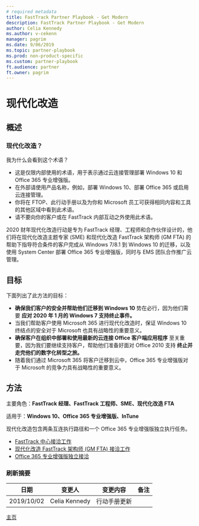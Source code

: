 ```yaml
---
# required metadata
title: FastTrack Partner Playbook - Get Modern
description: FastTrack Partner Playbook - Get Modern
author: Celia Kennedy
ms.author: v-cekenn
manager: pagrim
ms.date: 9/06/2019
ms.topic: partner-playbook
ms.prod: non-product-specific
ms.custom: partner-playbook
ft.audience: partner
ft.owner: pagrim
---
```


# 现代化改造

## 概述

### 现代化改造？

我为什么会看到这个术语？

- 这是仅限内部使用的术语，用于表示通过云连接管理部署 Windows 10 和 Office 365 专业增强版。
- 在外部请使用产品名称，例如，部署 Windows 10、部署 Office 365 或启用云连接管理。
- 你将在 FTOP、此行动手册以及为你和 Microsoft 员工可获得相同内容和工具的其他区域中看到此术语。
- 请不要向你的客户或在 FastTrack 内部互动之外使用此术语。

2020 财年现代化改造行动是专为 FastTrack 经理、工程师和合作伙伴设计的，他们将在现代化改造主题专家 (SME) 和现代化改造 FastTrack 架构师 (GM FTA) 的帮助下指导符合条件的客户完成从 Windows 7/8.1 到 Windows 10 的迁移，以及使用 System Center 部署 Office 365 专业增强版，同时与 EMS 团队合作推广云管理。

## 目标

下面列出了此方法的目标：

- **确保我们客户的安全并帮助他们迁移到 Windows 10** 势在必行，因为他们需要 **应对 2020 年 1 月的 Windows 7 支持终止事件。**
- 当我们帮助客户使用 Microsoft 365 进行现代化改造时，保证 Windows 10 终结点的安全对于 Microsoft 也具有战略性的重要意义。
- **确保客户在组织中部署和使用最新的云连接 Office 客户端应用程序** 至关重要，因为我们要继续支持客户，帮助他们准备好面对 Office 2010 支持 **终止并走完他们的数字化转型之旅。**
- 随着我们通过 Microsoft 365 将客户迁移到云中，Office 365 专业增强版对于 Microsoft 的竞争力具有战略性的重要意义。

## 方法

主要角色：**FastTrack 经理、FastTrack 工程师、SME、现代化改造 FTA**

适用于：**Windows 10、Office 365 专业增强版、InTune**

现代化改造包含两条互连执行路径和一个 Office 365 专业增强版独立执行任务。

- [FastTrack 中心接洽工作](approach-get-modern-ftc-sc.md)
- [现代化改造 FastTrack 架构师 (GM FTA) 接洽工作](approach-get-modern-gm-fta-sc.md)
- [Office 365 专业增强版独立接洽](opp365-standalone-engagement-sc.md)

### 刷新摘要

|日期|变更人|变更内容|备注|
|---------|---------------|----------------------------|-------------|
|2019/10/02| Celia Kennedy| 行动手册更新| |

[主页](http://partner-docs.microsoft.com)
